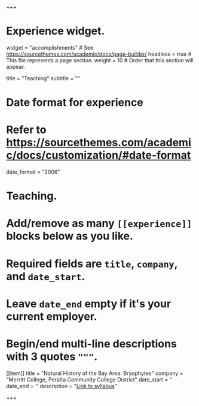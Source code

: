 +++
# Experience widget.
widget = "accomplishments"  # See https://sourcethemes.com/academic/docs/page-builder/
headless = true  # This file represents a page section.
weight = 10  # Order that this section will appear.

title = "Teaching"
subtitle = ""

# Date format for experience
#   Refer to https://sourcethemes.com/academic/docs/customization/#date-format
date_format = "2006"

# Teaching.
#   Add/remove as many `[[experience]]` blocks below as you like.
#   Required fields are `title`, `company`, and `date_start`.
#   Leave `date_end` empty if it's your current employer.
#   Begin/end multi-line descriptions with 3 quotes `"""`.

[[item]]
  title = "Natural History of the Bay Area: Bryophytes"
  company = "Merritt College, Peralta Community College District"
  date_start = ''
  date_end = ''
  description = "[Link to syllabus](https://drive.google.com/file/d/1A7dGYxRTLuyIe_QOVuEY-WOFt1iH87-N/view)"

+++
